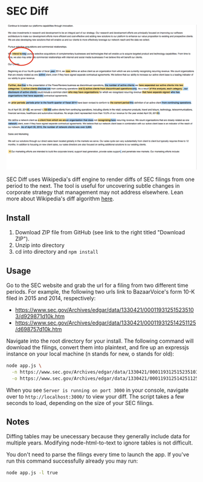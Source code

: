 SEC Diff
=========

![Alt text](/public/Screenshot.png?raw=true "Bazzarvoice, Inc.")

SEC Diff uses Wikipedia's diff engine to render diffs of SEC filings
from one period to the next. The tool is useful for uncovering subtle changes
in corporate strategy that management may not address elsewhere.  Lean more about
Wikipedia's diff algorithm [here](https://en.wikipedia.org/wiki/User:Cacycle/diff).

Install
-------

1. Download ZIP file from GitHub (see link to the right titled "Download ZIP").
2. Unzip into directory
3. cd into directory and `npm install`

Usage
-----

Go to the SEC website and grab the url for a filing from two different time
periods.  For example, the following two urls link to BazaarVoice's form 10-K
filed in 2015 and 2014, respectively:

- https://www.sec.gov/Archives/edgar/data/1330421/000119312515235103/d929871d10k.htm
- https://www.sec.gov/Archives/edgar/data/1330421/000119312514251125/d698757d10k.htm

Navigate into the root directory for your install.  The following command
will download the filings, convert them into plaintext, and fire up an expressjs
instance on your local machine (n stands for new, o stands for old):

```bash
node app.js \
  -n https://www.sec.gov/Archives/edgar/data/1330421/000119312515235103/d929871d10k.htm \
  -o https://www.sec.gov/Archives/edgar/data/1330421/000119312514251125/d698757d10k.htm
```

When you see `Server is running on port 3000` in your console, navigate over to `http://localhost:3000/`
to view your diff.  The script takes a few seconds to load, depending on the size of
your SEC filings.

Notes
-----

Diffing tables may be unecessary because they generally include data for multiple years.
Modifying node-html-to-text to ignore tables is not difficult.

You don't need to parse the filings every time to launch the app.
If you've run this command successfully already you may run:

```bash
node app.js -l true
```
